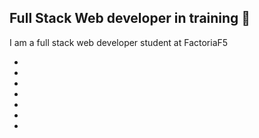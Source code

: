 ## Full Stack Web developer in training  👋

I am a full stack web developer student at FactoriaF5

- 
- 
- 
- 
- 
- 
- 
